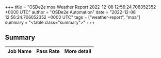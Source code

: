 +++
title = "OSDe2e moa Weather Report 2022-12-08 12:56:24.706052352 +0000 UTC"
author = "OSDe2e Automation"
date = "2022-12-08 12:56:24.706052352 +0000 UTC"
tags = ["weather-report", "moa"]
summary = "<table class=\"summary\"></table>"
+++
## Summary

| Job Name | Pass Rate | More detail |
|----------|-----------|-------------|




